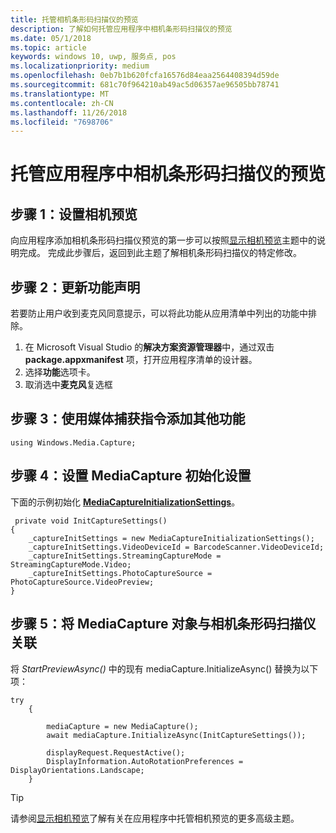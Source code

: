 ```yaml
---
title: 托管相机条形码扫描仪的预览
description: 了解如何托管应用程序中相机条形码扫描仪的预览
ms.date: 05/1/2018
ms.topic: article
keywords: windows 10, uwp, 服务点, pos
ms.localizationpriority: medium
ms.openlocfilehash: 0eb7b1b620fcfa16576d84eaa2564408394d59de
ms.sourcegitcommit: 681c70f964210ab49ac5d06357ae96505bb78741
ms.translationtype: MT
ms.contentlocale: zh-CN
ms.lasthandoff: 11/26/2018
ms.locfileid: "7698706"
---
```

# <a name="hosting-a-camera-barcode-scanner-preview-in-your-application"></a>托管应用程序中相机条形码扫描仪的预览
## <a name="step-1-setup-your-camera-preview"></a>步骤 1：设置相机预览
向应用程序添加相机条形码扫描仪预览的第一步可以按照[显示相机预览](../audio-video-camera/simple-camera-preview-access.md)主题中的说明完成。  完成此步骤后，返回到此主题了解相机条形码扫描仪的特定修改。

## <a name="step-2-update-capability-declarations"></a>步骤 2：更新功能声明
若要防止用户收到麦克风同意提示，可以将此功能从应用清单中列出的功能中排除。

1. 在 Microsoft Visual Studio 的**解决方案资源管理器**中，通过双击 **package.appxmanifest** 项，打开应用程序清单的设计器。
2. 选择**功能**选项卡。
3. 取消选中**麦克风**复选框

 ## <a name="step-3-add-additional-using-directive-for-media-capture"></a>步骤 3：使用媒体捕获指令添加其他功能

```Csharp
using Windows.Media.Capture;
```

## <a name="step-4-set-up-your-mediacapture-initialization-settings"></a>步骤 4：设置 MediaCapture 初始化设置
下面的示例初始化 [**MediaCaptureInitializationSettings**](https://docs.microsoft.com/uwp/api/windows.media.capture.mediacaptureinitializationsettings)。 

```Csharp
 private void InitCaptureSettings()
{
    _captureInitSettings = new MediaCaptureInitializationSettings();
    _captureInitSettings.VideoDeviceId = BarcodeScanner.VideoDeviceId;
    _captureInitSettings.StreamingCaptureMode = StreamingCaptureMode.Video;
    _captureInitSettings.PhotoCaptureSource = PhotoCaptureSource.VideoPreview;
}
```
## <a name="step-5-associate-your-mediacapture-object-with-the-camera-barcode-scanner"></a>步骤 5：将 MediaCapture 对象与相机条形码扫描仪关联
将 *StartPreviewAsync()* 中的现有 mediaCapture.InitializeAsync() 替换为以下项：

```Csharp
try
    {

        mediaCapture = new MediaCapture();
        await mediaCapture.InitializeAsync(InitCaptureSettings());

        displayRequest.RequestActive();
        DisplayInformation.AutoRotationPreferences = DisplayOrientations.Landscape;
    }
```

> [!TIP]
> 请参阅[显示相机预览](https://docs.microsoft.com/windows/uwp/audio-video-camera/simple-camera-preview-access#add-capability-declarations-to-the-app-manifest)了解有关在应用程序中托管相机预览的更多高级主题。
